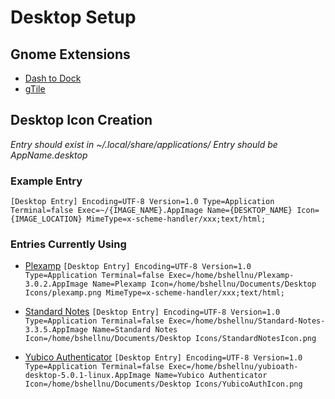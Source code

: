 # Desktop Setup

## Gnome Extensions

- [Dash to Dock](https://micheleg.github.io/dash-to-dock/)
- [gTile](https://github.com/gTile)

## Desktop Icon Creation

_Entry should exist in ~/.local/share/applications/_
_Entry should be AppName.desktop_

### Example Entry

`[Desktop Entry] Encoding=UTF-8 Version=1.0 Type=Application Terminal=false Exec=~/{IMAGE_NAME}.AppImage Name={DESKTOP_NAME} Icon={IMAGE_LOCATION} MimeType=x-scheme-handler/xxx;text/html;`

### Entries Currently Using

- [Plexamp](https://plexamp.com/#downloads)
  `[Desktop Entry] Encoding=UTF-8 Version=1.0 Type=Application Terminal=false Exec=/home/bshellnu/Plexamp-3.0.2.AppImage Name=Plexamp Icon=/home/bshellnu/Documents/Desktop Icons/plexamp.png MimeType=x-scheme-handler/xxx;text/html;`

- [Standard Notes](https://standardnotes.org/extensions?downloaded=linux) `[Desktop Entry] Encoding=UTF-8 Version=1.0 Type=Application Terminal=false Exec=/home/bshellnu/Standard-Notes-3.3.5.AppImage Name=Standard Notes Icon=/home/bshellnu/Documents/Desktop Icons/StandardNotesIcon.png`

- [Yubico Authenticator](https://www.yubico.com/products/services-software/download/yubico-authenticator/#download_here)
  `[Desktop Entry] Encoding=UTF-8 Version=1.0 Type=Application Terminal=false Exec=/home/bshellnu/yubioath-desktop-5.0.1-linux.AppImage Name=Yubico Authenticator Icon=/home/bshellnu/Documents/Desktop Icons/YubicoAuthIcon.png`
